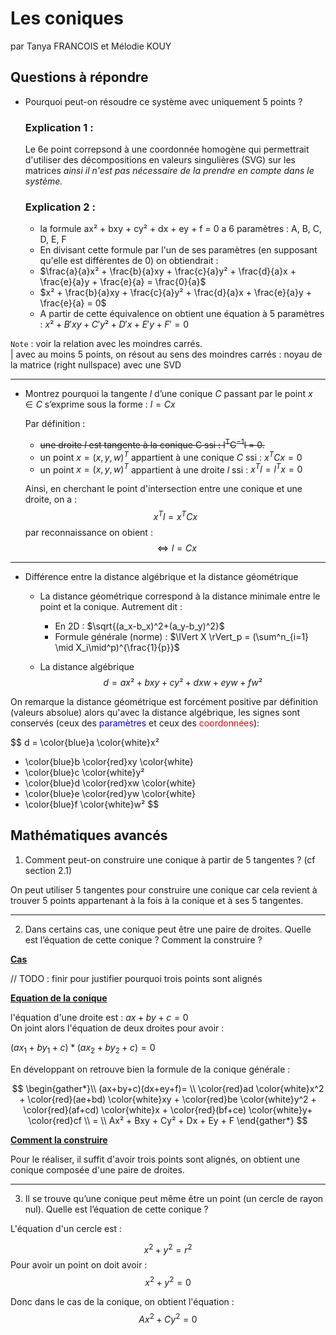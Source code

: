 # Les coniques

par Tanya FRANCOIS et Mélodie KOUY

## Questions à répondre

- Pourquoi peut-on résoudre ce système avec uniquement 5 points ?

  ### Explication 1 :

  Le 6e point correpsond à une coordonnée homogène qui permettrait d'utiliser des décompositions en valeurs singulières (SVG) sur les matrices _ainsi il n'est pas nécessaire de la prendre en compte dans le système._

  ### Explication 2 :

  - la formule ax² + bxy + cy² + dx + ey + f = 0 a 6 paramètres : A, B, C, D, E, F
  - En divisant cette formule par l'un de ses paramètres (en supposant qu'elle est différentes de 0) on obtiendrait :
  - $\frac{a}{a}x² + \frac{b}{a}xy + \frac{c}{a}y² + \frac{d}{a}x + \frac{e}{a}y + \frac{e}{a} = \frac{0}{a}$
  - $x² + \frac{b}{a}xy + \frac{c}{a}y² + \frac{d}{a}x + \frac{e}{a}y + \frac{e}{a} = 0$
  - A partir de cette équivalence on obtient une équation à 5 paramètres : $x² + B'xy + C'y² + D'x + E'y + F' = 0$

`Note` : voir la relation avec les moindres carrés.  
 | avec au moins 5 points, on résout au sens des moindres carrés : noyau de la matrice (right nullspace) avec une SVD

---

- Montrez pourquoi la tangente $l$ d’une conique $C$ passant par le point $x ∈ C$ s’exprime sous la forme : $l = Cx$

  Par définition :

  - ~~une droite $l$ est tangente à la conique C ssi : l<sup>T</sup>C<sup>−1</sup>l = 0.~~
  - un point $x = (x, y, w)^T$ appartient à une conique $C$ ssi : $x^TCx = 0$
  - un point $x = (x, y, w)^T$ appartient à une droite $l$ ssi : $x^Tl = l^Tx = 0$

  Ainsi, en cherchant le point d'intersection entre une conique et une droite, on a :  
   $$x^Tl = x^T Cx$$
  par reconnaissance on obient :
  $$\Leftrightarrow l = Cx$$

---

- Différence entre la distance algébrique et la distance géométrique

  - La distance géométrique correspond à la distance minimale entre le point et la conique. Autrement dit :

    - En 2D : $\sqrt{(a_x-b_x)^2+(a_y-b_y)^2}$
    - Formule générale (norme) : $\lVert X \rVert_p = (\sum^n_{i=1} \mid X_i\mid^p)^{\frac{1}{p}}$

  - La distance algébrique  
     $$d = ax² + bxy + cy² + dxw + eyw + fw²$$

On remarque la distance géométrique est forcément positive par définition (valeurs absolue) alors qu'avec la distance algébrique, les signes sont conservés (ceux des <span style='color:blue;'>paramètres</span> et ceux des <span style='color:red;'>coordonnées</span>):

$$
d = \color{blue}a \color{white}x²
+ \color{blue}b \color{red}xy \color{white}
+ \color{blue}c \color{white}y²
+ \color{blue}d \color{red}xw \color{white}
+ \color{blue}e \color{red}yw \color{white}
+ \color{blue}f \color{white}w²
$$

## Mathématiques avancés

1. Comment peut-on construire une conique à partir de 5 tangentes ? (cf section 2.1)

On peut utiliser 5 tangentes pour construire une conique car cela revient à trouver 5 points appartenant à la fois à la conique et à ses 5 tangentes.

---

2. Dans certains cas, une conique peut être une paire de droites. Quelle est l’équation de cette conique ? Comment la construire ?

<u><b>Cas</b></u>

// TODO : finir pour justifier pourquoi trois points sont alignés

<u><b>Equation de la conique</b></u>

l'équation d'une droite est : $ax + by + c = 0$  
On joint alors l'équation de deux droites pour avoir :

$(ax_1+ by_1 +c) * (ax_2 + by_2 + c) = 0$

En développant on retrouve bien la formule de la conique générale :

$$
\begin{gather*}\\
(ax+by+c)(dx+ey+f)= \\
\color{red}ad \color{white}x^2 + \color{red}(ae+bd) \color{white}xy + \color{red}be \color{white}y^2 + \color{red}(af+cd) \color{white}x + \color{red}(bf+ce) \color{white}y+ \color{red}cf \\
= \\
Ax² + Bxy + Cy² + Dx + Ey + F
\end{gather*}
$$

<u><b>Comment la construire</b></u>

Pour le réaliser, il suffit d'avoir trois points sont alignés, on obtient une conique composée d'une paire de droites.

---

3. Il se trouve qu’une conique peut même être un point (un cercle de rayon nul). Quelle est l’équation de cette conique ?

L'équation d'un cercle est :

$$x^2+y^2=r^2$$
Pour avoir un point on doit avoir :
$$x^2+y^2=0$$

Donc dans le cas de la conique, on obtient l'équation :
$$Ax^2+Cy^2=0$$
